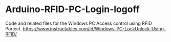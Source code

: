 # Arduino-RFID-PC-Login-logoff
Code and related files for the Windows PC Access control using RFID Porject.
https://www.instructables.com/id/Windows-PC-LockUnlock-Using-RFID/
